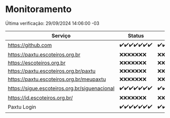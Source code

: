 # Monitoramento

Última verificação: 29/09/2024 14:06:00 -03

|Serviço|Status|Últimas 24h|
|---|---|---|
|https://github.com|<span title="2024-09-22: OK=23">✔️</span><span title="2024-09-23: OK=23">✔️</span><span title="2024-09-24: OK=23">✔️</span><span title="2024-09-25: OK=23">✔️</span><span title="2024-09-26: OK=23">✔️</span><span title="2024-09-27: OK=23">✔️</span><span title="2024-09-28: OK=16">✔️</span>|<span title="28/09/2024 14:06:00 -03 : 200">✔️</span><span title="28/09/2024 15:09:00 -03 : 200">✔️</span><span title="28/09/2024 16:04:00 -03 : 200">✔️</span><span title="28/09/2024 17:08:00 -03 : 200">✔️</span><span title="28/09/2024 18:07:00 -03 : 200">✔️</span><span title="28/09/2024 19:06:00 -03 : 200">✔️</span><span title="28/09/2024 20:07:00 -03 : 200">✔️</span><span title="28/09/2024 21:43:00 -03 : 200">✔️</span><span title="28/09/2024 23:17:00 -03 : 200">✔️</span><span title="29/09/2024 00:18:00 -03 : 200">✔️</span><span title="29/09/2024 01:10:00 -03 : 200">✔️</span><span title="29/09/2024 02:08:00 -03 : 200">✔️</span><span title="29/09/2024 03:10:00 -03 : 200">✔️</span><span title="29/09/2024 04:07:00 -03 : 200">✔️</span><span title="29/09/2024 05:10:00 -03 : 200">✔️</span><span title="29/09/2024 06:08:00 -03 : 200">✔️</span><span title="29/09/2024 07:07:00 -03 : 200">✔️</span><span title="29/09/2024 08:06:00 -03 : 200">✔️</span><span title="29/09/2024 09:13:00 -03 : 200">✔️</span><span title="29/09/2024 10:13:00 -03 : 200">✔️</span><span title="29/09/2024 11:06:00 -03 : 200">✔️</span><span title="29/09/2024 12:07:00 -03 : 200">✔️</span><span title="29/09/2024 13:08:00 -03 : 200">✔️</span><span title="29/09/2024 14:06:00 -03 : 200">✔️</span>|
|https://paxtu.escoteiros.org.br|<span title="2024-09-22: Falhas=23">❌</span><span title="2024-09-23: Falhas=23">❌</span><span title="2024-09-24: Falhas=23">❌</span><span title="2024-09-25: Falhas=23">❌</span><span title="2024-09-26: Falhas=23">❌</span><span title="2024-09-27: Falhas=23">❌</span><span title="2024-09-28: Falhas=16">❌</span>|<span title="28/09/2024 14:06:00 -03 : 403">❌</span><span title="28/09/2024 15:09:00 -03 : 403">❌</span><span title="28/09/2024 16:04:00 -03 : 403">❌</span><span title="28/09/2024 17:08:00 -03 : 403">❌</span><span title="28/09/2024 18:07:00 -03 : 403">❌</span><span title="28/09/2024 19:06:00 -03 : 403">❌</span><span title="28/09/2024 20:07:00 -03 : 403">❌</span><span title="28/09/2024 21:43:00 -03 : 403">❌</span><span title="28/09/2024 23:17:00 -03 : 403">❌</span><span title="29/09/2024 00:18:00 -03 : 403">❌</span><span title="29/09/2024 01:10:00 -03 : 403">❌</span><span title="29/09/2024 02:08:00 -03 : 403">❌</span><span title="29/09/2024 03:10:00 -03 : 403">❌</span><span title="29/09/2024 04:07:00 -03 : 403">❌</span><span title="29/09/2024 05:10:00 -03 : 403">❌</span><span title="29/09/2024 06:08:00 -03 : 403">❌</span><span title="29/09/2024 07:07:00 -03 : 403">❌</span><span title="29/09/2024 08:06:00 -03 : 403">❌</span><span title="29/09/2024 09:13:00 -03 : 403">❌</span><span title="29/09/2024 10:13:00 -03 : 403">❌</span><span title="29/09/2024 11:06:00 -03 : 403">❌</span><span title="29/09/2024 12:07:00 -03 : 403">❌</span><span title="29/09/2024 13:08:00 -03 : 403">❌</span><span title="29/09/2024 14:06:00 -03 : 403">❌</span>|
|https://escoteiros.org.br|<span title="2024-09-22: Falhas=23">❌</span><span title="2024-09-23: Falhas=23">❌</span><span title="2024-09-24: Falhas=23">❌</span><span title="2024-09-25: Falhas=23">❌</span><span title="2024-09-26: Falhas=23">❌</span><span title="2024-09-27: Falhas=23">❌</span><span title="2024-09-28: Falhas=16">❌</span>|<span title="28/09/2024 14:06:00 -03 : 403">❌</span><span title="28/09/2024 15:09:00 -03 : 403">❌</span><span title="28/09/2024 16:04:00 -03 : 403">❌</span><span title="28/09/2024 17:08:00 -03 : 403">❌</span><span title="28/09/2024 18:07:00 -03 : 403">❌</span><span title="28/09/2024 19:06:00 -03 : 403">❌</span><span title="28/09/2024 20:07:00 -03 : 403">❌</span><span title="28/09/2024 21:43:00 -03 : 403">❌</span><span title="28/09/2024 23:17:00 -03 : 403">❌</span><span title="29/09/2024 00:18:00 -03 : 403">❌</span><span title="29/09/2024 01:10:00 -03 : 403">❌</span><span title="29/09/2024 02:08:00 -03 : 403">❌</span><span title="29/09/2024 03:10:00 -03 : 403">❌</span><span title="29/09/2024 04:07:00 -03 : 403">❌</span><span title="29/09/2024 05:10:00 -03 : 403">❌</span><span title="29/09/2024 06:08:00 -03 : 403">❌</span><span title="29/09/2024 07:07:00 -03 : 403">❌</span><span title="29/09/2024 08:06:00 -03 : 403">❌</span><span title="29/09/2024 09:13:00 -03 : 403">❌</span><span title="29/09/2024 10:13:00 -03 : 403">❌</span><span title="29/09/2024 11:06:00 -03 : 403">❌</span><span title="29/09/2024 12:07:00 -03 : 403">❌</span><span title="29/09/2024 13:08:00 -03 : 403">❌</span><span title="29/09/2024 14:06:00 -03 : 403">❌</span>|
|https://paxtu.escoteiros.org.br/paxtu|<span title="2024-09-22: Falhas=23">❌</span><span title="2024-09-23: Falhas=23">❌</span><span title="2024-09-24: Falhas=23">❌</span><span title="2024-09-25: Falhas=23">❌</span><span title="2024-09-26: Falhas=23">❌</span><span title="2024-09-27: Falhas=23">❌</span><span title="2024-09-28: Falhas=16">❌</span>|<span title="28/09/2024 14:06:00 -03 : 403">❌</span><span title="28/09/2024 15:09:00 -03 : 403">❌</span><span title="28/09/2024 16:04:00 -03 : 403">❌</span><span title="28/09/2024 17:08:00 -03 : 403">❌</span><span title="28/09/2024 18:07:00 -03 : 403">❌</span><span title="28/09/2024 19:06:00 -03 : 403">❌</span><span title="28/09/2024 20:07:00 -03 : 403">❌</span><span title="28/09/2024 21:43:00 -03 : 403">❌</span><span title="28/09/2024 23:17:00 -03 : 403">❌</span><span title="29/09/2024 00:18:00 -03 : 403">❌</span><span title="29/09/2024 01:10:00 -03 : 403">❌</span><span title="29/09/2024 02:08:00 -03 : 403">❌</span><span title="29/09/2024 03:10:00 -03 : 403">❌</span><span title="29/09/2024 04:07:00 -03 : 403">❌</span><span title="29/09/2024 05:10:00 -03 : 403">❌</span><span title="29/09/2024 06:08:00 -03 : 403">❌</span><span title="29/09/2024 07:07:00 -03 : 403">❌</span><span title="29/09/2024 08:06:00 -03 : 403">❌</span><span title="29/09/2024 09:13:00 -03 : 403">❌</span><span title="29/09/2024 10:13:00 -03 : 403">❌</span><span title="29/09/2024 11:06:00 -03 : 403">❌</span><span title="29/09/2024 12:07:00 -03 : 403">❌</span><span title="29/09/2024 13:08:00 -03 : 403">❌</span><span title="29/09/2024 14:06:00 -03 : 403">❌</span>|
|https://paxtu.escoteiros.org.br/meupaxtu|<span title="2024-09-22: Falhas=23">❌</span><span title="2024-09-23: Falhas=23">❌</span><span title="2024-09-24: Falhas=23">❌</span><span title="2024-09-25: Falhas=23">❌</span><span title="2024-09-26: Falhas=23">❌</span><span title="2024-09-27: Falhas=23">❌</span><span title="2024-09-28: Falhas=16">❌</span>|<span title="28/09/2024 14:06:00 -03 : 403">❌</span><span title="28/09/2024 15:09:00 -03 : 403">❌</span><span title="28/09/2024 16:04:00 -03 : 403">❌</span><span title="28/09/2024 17:08:00 -03 : 403">❌</span><span title="28/09/2024 18:07:00 -03 : 403">❌</span><span title="28/09/2024 19:06:00 -03 : 403">❌</span><span title="28/09/2024 20:07:00 -03 : 403">❌</span><span title="28/09/2024 21:43:00 -03 : 403">❌</span><span title="28/09/2024 23:17:00 -03 : 403">❌</span><span title="29/09/2024 00:18:00 -03 : 403">❌</span><span title="29/09/2024 01:10:00 -03 : 403">❌</span><span title="29/09/2024 02:08:00 -03 : 403">❌</span><span title="29/09/2024 03:10:00 -03 : 403">❌</span><span title="29/09/2024 04:07:00 -03 : 403">❌</span><span title="29/09/2024 05:10:00 -03 : 403">❌</span><span title="29/09/2024 06:08:00 -03 : 403">❌</span><span title="29/09/2024 07:07:00 -03 : 403">❌</span><span title="29/09/2024 08:06:00 -03 : 403">❌</span><span title="29/09/2024 09:13:00 -03 : 403">❌</span><span title="29/09/2024 10:13:00 -03 : 403">❌</span><span title="29/09/2024 11:06:00 -03 : 403">❌</span><span title="29/09/2024 12:07:00 -03 : 403">❌</span><span title="29/09/2024 13:08:00 -03 : 403">❌</span><span title="29/09/2024 14:06:00 -03 : 403">❌</span>|
|https://sigue.escoteiros.org.br/siguenacional|<span title="2024-09-22: OK=23">✔️</span><span title="2024-09-23: OK=23">✔️</span><span title="2024-09-24: OK=23">✔️</span><span title="2024-09-25: OK=23">✔️</span><span title="2024-09-26: OK=23">✔️</span><span title="2024-09-27: OK=23">✔️</span><span title="2024-09-28: OK=16">✔️</span>|<span title="28/09/2024 14:06:00 -03 : 200">✔️</span><span title="28/09/2024 15:09:00 -03 : 200">✔️</span><span title="28/09/2024 16:04:00 -03 : 200">✔️</span><span title="28/09/2024 17:08:00 -03 : 200">✔️</span><span title="28/09/2024 18:07:00 -03 : 200">✔️</span><span title="28/09/2024 19:06:00 -03 : 200">✔️</span><span title="28/09/2024 20:07:00 -03 : 200">✔️</span><span title="28/09/2024 21:43:00 -03 : 200">✔️</span><span title="28/09/2024 23:17:00 -03 : 200">✔️</span><span title="29/09/2024 00:18:00 -03 : 200">✔️</span><span title="29/09/2024 01:10:00 -03 : 200">✔️</span><span title="29/09/2024 02:08:00 -03 : 200">✔️</span><span title="29/09/2024 03:10:00 -03 : 200">✔️</span><span title="29/09/2024 04:07:00 -03 : 200">✔️</span><span title="29/09/2024 05:10:00 -03 : 200">✔️</span><span title="29/09/2024 06:08:00 -03 : 200">✔️</span><span title="29/09/2024 07:07:00 -03 : 200">✔️</span><span title="29/09/2024 08:06:00 -03 : 200">✔️</span><span title="29/09/2024 09:13:00 -03 : 200">✔️</span><span title="29/09/2024 10:13:00 -03 : 200">✔️</span><span title="29/09/2024 11:06:00 -03 : 200">✔️</span><span title="29/09/2024 12:07:00 -03 : 200">✔️</span><span title="29/09/2024 13:08:00 -03 : 200">✔️</span><span title="29/09/2024 14:06:00 -03 : 200">✔️</span>|
|https://id.escoteiros.org.br/|<span title="2024-09-22: Falhas=23">❌</span><span title="2024-09-23: Falhas=23">❌</span><span title="2024-09-24: Falhas=23">❌</span><span title="2024-09-25: Falhas=23">❌</span><span title="2024-09-26: Falhas=23">❌</span><span title="2024-09-27: Falhas=23">❌</span><span title="2024-09-28: Falhas=16">❌</span>|<span title="28/09/2024 14:06:00 -03 : 403">❌</span><span title="28/09/2024 15:09:00 -03 : 403">❌</span><span title="28/09/2024 16:04:00 -03 : 403">❌</span><span title="28/09/2024 17:08:00 -03 : 403">❌</span><span title="28/09/2024 18:07:00 -03 : 403">❌</span><span title="28/09/2024 19:06:00 -03 : 403">❌</span><span title="28/09/2024 20:07:00 -03 : 403">❌</span><span title="28/09/2024 21:43:00 -03 : 403">❌</span><span title="28/09/2024 23:17:00 -03 : 403">❌</span><span title="29/09/2024 00:18:00 -03 : 403">❌</span><span title="29/09/2024 01:10:00 -03 : 403">❌</span><span title="29/09/2024 02:08:00 -03 : 403">❌</span><span title="29/09/2024 03:10:00 -03 : 403">❌</span><span title="29/09/2024 04:07:00 -03 : 403">❌</span><span title="29/09/2024 05:10:00 -03 : 403">❌</span><span title="29/09/2024 06:08:00 -03 : 403">❌</span><span title="29/09/2024 07:07:00 -03 : 403">❌</span><span title="29/09/2024 08:06:00 -03 : 403">❌</span><span title="29/09/2024 09:13:00 -03 : 403">❌</span><span title="29/09/2024 10:13:00 -03 : 403">❌</span><span title="29/09/2024 11:06:00 -03 : 403">❌</span><span title="29/09/2024 12:07:00 -03 : 403">❌</span><span title="29/09/2024 13:08:00 -03 : 403">❌</span><span title="29/09/2024 14:06:00 -03 : 403">❌</span>|
|Paxtu Login|<span title="2024-09-22: OK=23">✔️</span><span title="2024-09-23: OK=23">✔️</span><span title="2024-09-24: OK=23">✔️</span><span title="2024-09-25: OK=23">✔️</span><span title="2024-09-26: OK=23">✔️</span><span title="2024-09-27: OK=23">✔️</span><span title="2024-09-28: OK=16">✔️</span>|<span title="28/09/2024 14:06:00 -03 : 200">✔️</span><span title="28/09/2024 15:09:00 -03 : 200">✔️</span><span title="28/09/2024 16:04:00 -03 : 200">✔️</span><span title="28/09/2024 17:08:00 -03 : 200">✔️</span><span title="28/09/2024 18:07:00 -03 : 200">✔️</span><span title="28/09/2024 19:06:00 -03 : 200">✔️</span><span title="28/09/2024 20:07:00 -03 : 200">✔️</span><span title="28/09/2024 21:43:00 -03 : 200">✔️</span><span title="28/09/2024 23:17:00 -03 : 200">✔️</span><span title="29/09/2024 00:18:00 -03 : 200">✔️</span><span title="29/09/2024 01:10:00 -03 : 200">✔️</span><span title="29/09/2024 02:08:00 -03 : 200">✔️</span><span title="29/09/2024 03:10:00 -03 : 200">✔️</span><span title="29/09/2024 04:07:00 -03 : 200">✔️</span><span title="29/09/2024 05:10:00 -03 : 200">✔️</span><span title="29/09/2024 06:08:00 -03 : 200">✔️</span><span title="29/09/2024 07:07:00 -03 : 200">✔️</span><span title="29/09/2024 08:06:00 -03 : 200">✔️</span><span title="29/09/2024 09:13:00 -03 : 200">✔️</span><span title="29/09/2024 10:13:00 -03 : 200">✔️</span><span title="29/09/2024 11:06:00 -03 : 200">✔️</span><span title="29/09/2024 12:07:00 -03 : 200">✔️</span><span title="29/09/2024 13:08:00 -03 : 200">✔️</span><span title="29/09/2024 14:06:00 -03 : 200">✔️</span>|
